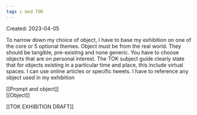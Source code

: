 ```yaml
---
tags : mod TOK
---
```

Created: 2023-04-05 

To narrow down my choice of object, I have to base my exhibition on one of the core or 5 optional themes. Object must be from the real world. They should be tangible, pre-existing and none generic. You have to choose objects that are on personal interest. The TOK subject guide clearly state that for objects existing in a particular time and place, this include virtual spaces. I can use online articles or specific tweets. I have to reference any object used in my exhibition

[[Prompt and object]]  
[[Object]]  


[[TOK EXHIBITION DRAFT]]  